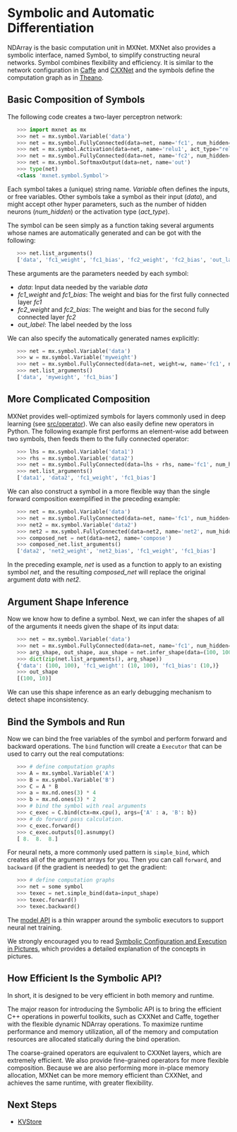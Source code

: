 # Symbolic and Automatic Differentiation

NDArray is the basic computation unit in MXNet. MXNet also provides a
symbolic interface, named Symbol, to simplify constructing neural networks. Symbol combines flexibility and efficiency. It is similar to
the network configuration in [Caffe](http://caffe.berkeleyvision.org/) and
[CXXNet](https://github.com/dmlc/cxxnet) and the symbols define
the computation graph as in [Theano](http://deeplearning.net/software/theano/).

## Basic Composition of Symbols

The following code creates a two-layer perceptron network:

 ```python
    >>> import mxnet as mx
    >>> net = mx.symbol.Variable('data')
    >>> net = mx.symbol.FullyConnected(data=net, name='fc1', num_hidden=128)
    >>> net = mx.symbol.Activation(data=net, name='relu1', act_type="relu")
    >>> net = mx.symbol.FullyConnected(data=net, name='fc2', num_hidden=64)
    >>> net = mx.symbol.SoftmaxOutput(data=net, name='out')
    >>> type(net)
    <class 'mxnet.symbol.Symbol'>
 ```

Each symbol takes a (unique) string name. *Variable* often defines the inputs,
or free variables. Other symbols take a symbol as their input (*data*),
and might accept other hyper parameters, such as the number of hidden neurons (*num_hidden*)
or the activation type (*act_type*).

The symbol can be seen simply as a function taking several arguments whose
names are automatically generated and can be got with the following:

 ```python
    >>> net.list_arguments()
    ['data', 'fc1_weight', 'fc1_bias', 'fc2_weight', 'fc2_bias', 'out_label']
 ```

 These arguments are the parameters needed by each symbol:

- *data*: Input data needed by the variable *data*
- *fc1_weight* and *fc1_bias*: The weight and bias for the first fully connected layer *fc1*
- *fc2_weight* and *fc2_bias*: The weight and bias for the second fully connected layer *fc2*
- *out_label*: The label needed by the loss

We can also specify the automatically generated names explicitly:

 ```python
    >>> net = mx.symbol.Variable('data')
    >>> w = mx.symbol.Variable('myweight')
    >>> net = mx.symbol.FullyConnected(data=net, weight=w, name='fc1', num_hidden=128)
    >>> net.list_arguments()
    ['data', 'myweight', 'fc1_bias']
 ```

## More Complicated Composition

MXNet provides well-optimized symbols for layers
commonly used in deep learning (see
[src/operator](https://github.com/dmlc/mxnet/tree/master/src/operator)). We can also easily define new operators
in Python.  The following example first performs an element-wise add between two
symbols, then feeds them to the fully connected operator:

 ```python
    >>> lhs = mx.symbol.Variable('data1')
    >>> rhs = mx.symbol.Variable('data2')
    >>> net = mx.symbol.FullyConnected(data=lhs + rhs, name='fc1', num_hidden=128)
    >>> net.list_arguments()
    ['data1', 'data2', 'fc1_weight', 'fc1_bias']
 ```

We can also construct a symbol in a more flexible way than the single
forward composition exemplified in the preceding example:

 ```python
    >>> net = mx.symbol.Variable('data')
    >>> net = mx.symbol.FullyConnected(data=net, name='fc1', num_hidden=128)
    >>> net2 = mx.symbol.Variable('data2')
    >>> net2 = mx.symbol.FullyConnected(data=net2, name='net2', num_hidden=128)
    >>> composed_net = net(data=net2, name='compose')
    >>> composed_net.list_arguments()
    ['data2', 'net2_weight', 'net2_bias', 'fc1_weight', 'fc1_bias']
 ```

In the preceding example, *net* is used as a function to apply to an existing symbol
*net*, and the resulting *composed_net* will replace the original argument *data* with
*net2*.

## Argument Shape Inference

Now we know how to define a symbol. Next, we can infer the shapes of
all of the arguments it needs given the shape of its input data:

 ```python
    >>> net = mx.symbol.Variable('data')
    >>> net = mx.symbol.FullyConnected(data=net, name='fc1', num_hidden=10)
    >>> arg_shape, out_shape, aux_shape = net.infer_shape(data=(100, 100))
    >>> dict(zip(net.list_arguments(), arg_shape))
    {'data': (100, 100), 'fc1_weight': (10, 100), 'fc1_bias': (10,)}
    >>> out_shape
    [(100, 10)]
 ```

We can use this shape inference as an early debugging mechanism to detect
shape inconsistency.

## Bind the Symbols and Run

Now we can bind the free variables of the symbol and perform forward and backward operations.
The ```bind``` function will create a ```Executor``` that can be used to carry out the real computations:

 ```python
    >>> # define computation graphs
    >>> A = mx.symbol.Variable('A')
    >>> B = mx.symbol.Variable('B')
    >>> C = A * B
    >>> a = mx.nd.ones(3) * 4
    >>> b = mx.nd.ones(3) * 2
    >>> # bind the symbol with real arguments
    >>> c_exec = C.bind(ctx=mx.cpu(), args={'A' : a, 'B': b})
    >>> # do forward pass calculation.
    >>> c_exec.forward()
    >>> c_exec.outputs[0].asnumpy()
    [ 8.  8.  8.]
 ```
For neural nets, a more commonly used pattern is ```simple_bind```, which creates all of the argument arrays for you. Then you can call ```forward```, and ```backward``` (if the gradient is needed)
to get the gradient:

 ```python
    >>> # define computation graphs
    >>> net = some symbol
    >>> texec = net.simple_bind(data=input_shape)
    >>> texec.forward()
    >>> texec.backward()
 ```
The [model API](model.md) is a thin wrapper around the symbolic executors to support neural net training.

We strongly encouraged you to read [Symbolic Configuration and Execution in Pictures](symbol_in_pictures.md),
which provides a detailed explanation of the concepts in pictures.

## How Efficient Is the Symbolic API?

In short, it is designed to be very efficient in both memory and runtime.

The major reason for introducing the Symbolic API is to bring the efficient C++
operations in powerful toolkits, such as CXXNet and Caffe, together with the
flexible dynamic NDArray operations. To maximize runtime performance and memory
utilization, all of the memory and computation resources are
allocated statically during the bind operation.

The coarse-grained operators are equivalent to CXXNet layers, which are
extremely efficient.  We also provide fine-grained operators for more flexible
composition. Because we are also performing more in-place memory allocation, MXNet can
be more memory efficient than CXXNet, and achieves the same runtime, with
greater flexibility.

## Next Steps
* [KVStore](kvstore.md)
